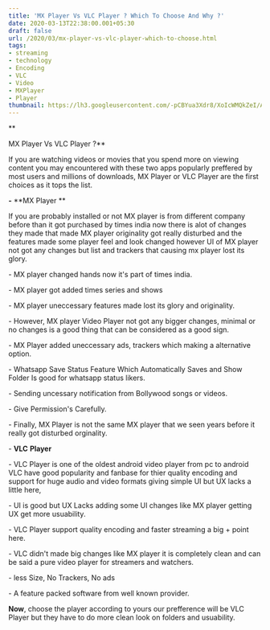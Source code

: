 ```yaml
---
title: 'MX Player Vs VLC Player ? Which To Choose And Why ?'
date: 2020-03-13T22:38:00.001+05:30
draft: false
url: /2020/03/mx-player-vs-vlc-player-which-to-choose.html
tags: 
- streaming
- technology
- Encoding
- VLC
- Video
- MXPlayer
- Player
thumbnail: https://lh3.googleusercontent.com/-pCBYua3Xdr8/XoIcWMQkZeI/AAAAAAAABP4/gX0sugYzUfEX8m9G1ZkqSXZp-YCQ0WIEACLcBGAsYHQ/s1600/IMG_20200111_105332_780-02-11.jpeg
---
```


**

MX Player Vs VLC Player ?**

If you are watching videos or movies that you spend more on viewing content you may encountered with these two apps popularly preffered by most users and millions of downloads, MX Player or VLC Player are the first choices as it tops the list.

  

**\-** **MX Player **

If you are probably installed or not MX player is from different company before than it got purchased by times india now there is alot of changes they made that made MX player originality got really disturbed and the features made some player feel and look changed however UI of MX player not got any changes but list and trackers that causing mx player lost its glory.

  

\- MX player changed hands now it's part of times india.

  

\- MX player got added times series and shows 

  

\- MX player uneccessary features made lost its glory and originality.

  

\- However, MX player Video Player not got any bigger changes, minimal or no changes is a good thing that can be considered as a good sign.

  

\- MX Player added uneccessary ads, trackers which making a alternative option.

  

\- Whatsapp Save Status Feature Which Automatically Saves and Show Folder Is good for whatsapp status likers.

  

\- Sending uncessary notification from Bollywood songs or videos.

  

\- Give Permission's Carefully.

  

\- Finally, MX Player is not the same MX player that we seen years before it really got disturbed orginality.

  

\- **VLC** **Player**

\- VLC Player is one of the oldest android video player from pc to android VLC have good popularity and fanbase for thier quality encoding and support for huge audio and video formats giving simple UI but UX lacks a little here,

  

\- UI is good but UX Lacks adding some UI changes like MX player getting UX get more usuability.

  

\- VLC Player support quality encoding and faster streaming a big + point here.

  

\- VLC didn't made big changes like MX player it is completely clean and can be said a pure video player for streamers and watchers.

  

\- less Size, No Trackers, No ads

  

\- A feature packed software from well known provider.

  

**Now**, choose the player according to yours our prefference will be VLC Player but they have to do more clean look on folders and usuability.
